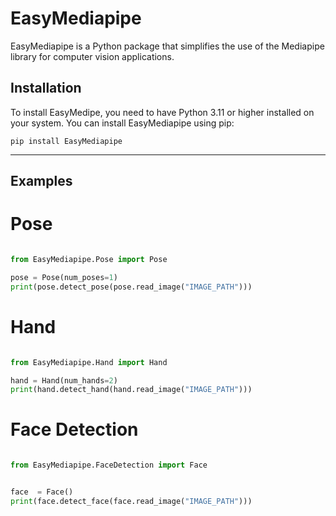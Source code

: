 # EasyMediapipe
EasyMediapipe is a Python package that simplifies the use of the Mediapipe library for computer vision applications.

## Installation
To install EasyMedipe, you need to have Python 3.11 or higher installed on your system. You can install EasyMediapipe using pip:

`pip install EasyMediapipe`

<hr>

## Examples

# Pose

```python

from EasyMediapipe.Pose import Pose

pose = Pose(num_poses=1)
print(pose.detect_pose(pose.read_image("IMAGE_PATH")))

```

# Hand
```python

from EasyMediapipe.Hand import Hand

hand = Hand(num_hands=2)
print(hand.detect_hand(hand.read_image("IMAGE_PATH")))

```


# Face Detection 

```python

from EasyMediapipe.FaceDetection import Face


face  = Face()
print(face.detect_face(face.read_image("IMAGE_PATH")))

```

